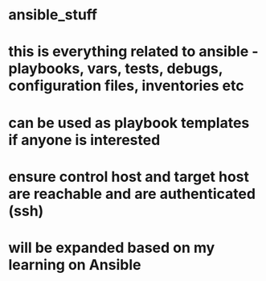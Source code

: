 # ansible_stuff
# this is everything related to ansible - playbooks, vars, tests, debugs, configuration files, inventories etc
# can be used as playbook templates if anyone is interested
# ensure control host and target host are reachable and are authenticated (ssh)
# will be expanded based on my learning on Ansible
